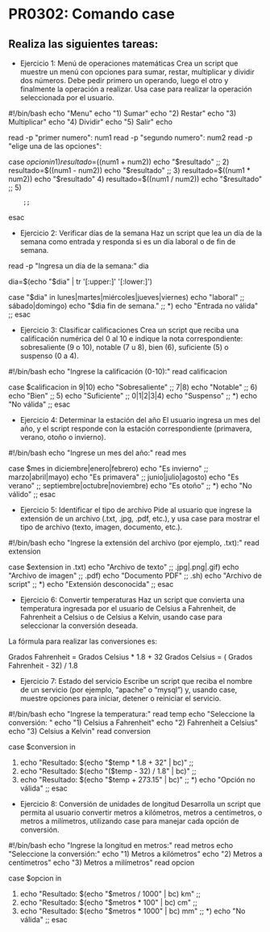 # PR0302: Comando case
## Realiza las siguientes tareas:

- Ejercicio 1: Menú de operaciones matemáticas
Crea un script que muestre un menú con opciones para sumar, restar, multiplicar y dividir dos números. Debe pedir primero un operando, luego el otro y finalmente la operación a realizar. Usa case para realizar la operación seleccionada por el usuario.

#!/bin/bash
echo "Menu"
echo "1) Sumar"
echo "2) Restar"
echo "3) Multiplicar"
echo "4) Dividir"
echo "5) Salir"
echo

read -p "primer numero": num1
read -p "segundo numero": num2
read -p  "elige una de las opciones": 

case $opcion in 
1)
        resultado=$((num1 + num2))
        echo "$resultado"
        ;;
2)
        resultado=$((num1 - num2))
        echo "$resultado"
        ;;
3)
        resultado=$((num1 * num2))
        echo "$resultado"
4)
        resultado=$((num1 / num2))
        echo "$resultado"
        ;;
5)

        ;;
esac

- Ejercicio 2: Verificar días de la semana
Haz un script que lea un día de la semana como entrada y responda si es un día laboral o de fin de semana.

read -p "Ingresa un día de la semana:" dia

dia=$(echo "$dia" | tr '[:upper:]' '[:lower:]')

case "$dia" in
    lunes|martes|miércoles|jueves|viernes)
        echo "laboral"
        ;;
    sábado|domingo)
        echo "$dia fin de semana."
        ;;
    *)
        echo "Entrada no válida"
        ;;
esac

- Ejercicio 3: Clasificar calificaciones
Crea un script que reciba una calificación numérica del 0 al 10 e indique la nota correspondiente: sobresaliente (9 o 10), notable (7 u 8), bien (6), suficiente (5) o suspenso (0 a 4).

#!/bin/bash
echo "Ingrese la calificación (0-10):"
read calificacion

case $calificacion in
  9|10) echo "Sobresaliente" ;;
  7|8) echo "Notable" ;;
  6) echo "Bien" ;;
  5) echo "Suficiente" ;;
  0|1|2|3|4) echo "Suspenso" ;;
  *) echo "No válida" ;;
esac


- Ejercicio 4: Determinar la estación del año
El usuario ingresa un mes del año, y el script responde con la estación correspondiente (primavera, verano, otoño o invierno).

#!/bin/bash
echo "Ingrese un mes del año:"
read mes

case $mes in
  diciembre|enero|febrero) echo "Es invierno" ;;
  marzo|abril|mayo) echo "Es primavera" ;;
  junio|julio|agosto) echo "Es verano" ;;
  septiembre|octubre|noviembre) echo "Es otoño" ;;
  *) echo "No válido" ;;
esac


- Ejercicio 5: Identificar el tipo de archivo
Pide al usuario que ingrese la extensión de un archivo (.txt, .jpg, .pdf, etc.), y usa case para mostrar el tipo de archivo (texto, imagen, documento, etc.).

#!/bin/bash
echo "Ingrese la extensión del archivo (por ejemplo, .txt):"
read extension

case $extension in
  .txt) echo "Archivo de texto" ;;
  .jpg|.png|.gif) echo "Archivo de imagen" ;;
  .pdf) echo "Documento PDF" ;;
  .sh) echo "Archivo de script" ;;
  *) echo "Extensión desconocida" ;;
esac


- Ejercicio 6: Convertir temperaturas
Haz un script que convierta una temperatura ingresada por el usuario de Celsius a Fahrenheit, de Fahrenheit a Celsius o de Celsius a Kelvin, usando case para seleccionar la conversión deseada.

La fórmula para realizar las conversiones es:

Grados Fahrenheit = Grados Celsius * 1.8 + 32
Grados Celsius = ( Grados Fahrenheit - 32) / 1.8
- Ejercicio 7: Estado del servicio
Escribe un script que reciba el nombre de un servicio (por ejemplo, “apache” o “mysql”) y, usando case, muestre opciones para iniciar, detener o reiniciar el servicio.

#!/bin/bash
echo "Ingrese la temperatura:"
read temp
echo "Seleccione la conversión: "
echo "1) Celsius a Fahrenheit"
echo "2) Fahrenheit a Celsius"
echo "3) Celsius a Kelvin"
read conversion

case $conversion in
  1) echo "Resultado: $(echo "$temp * 1.8 + 32" | bc)" ;;
  2) echo "Resultado: $(echo "($temp - 32) / 1.8" | bc)" ;;
  3) echo "Resultado: $(echo "$temp + 273.15" | bc)" ;;
  *) echo "Opción no válida" ;;
esac


- Ejercicio 8: Conversión de unidades de longitud
Desarrolla un script que permita al usuario convertir metros a kilómetros, metros a centímetros, o metros a milímetros, utilizando case para manejar cada opción de conversión.

#!/bin/bash
echo "Ingrese la longitud en metros:"
read metros
echo "Seleccione la conversión:"
echo "1) Metros a kilómetros"
echo "2) Metros a centímetros"
echo "3) Metros a milímetros"
read opcion

case $opcion in
  1) echo "Resultado: $(echo "$metros / 1000" | bc) km" ;;
  2) echo "Resultado: $(echo "$metros * 100" | bc) cm" ;;
  3) echo "Resultado: $(echo "$metros * 1000" | bc) mm" ;;
  *) echo "No válida" ;;
esac
